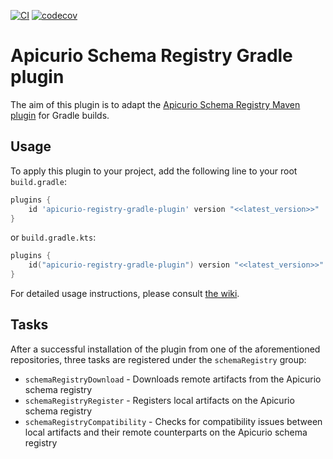 [![CI](https://github.com/dmuharemagic/apicurio-registry-gradle-plugin/actions/workflows/ci.yml/badge.svg)](https://github.com/dmuharemagic/apicurio-registry-gradle-plugin/actions/workflows/ci.yml) [![codecov](https://codecov.io/github/dmuharemagic/apicurio-registry-gradle-plugin/branch/main/graph/badge.svg?token=DMXAKK77GW)](https://codecov.io/github/dmuharemagic/apicurio-registry-gradle-plugin)

# Apicurio Schema Registry Gradle plugin

The aim of this plugin is to adapt
the [Apicurio Schema Registry Maven plugin](https://www.apicur.io/registry/docs/apicurio-registry/1.3.3.Final/getting-started/assembly-managing-registry-artifacts-maven.html)
for Gradle builds.

## Usage

To apply this plugin to your project, add the following line to your root `build.gradle`:

```groovy
plugins {
    id 'apicurio-registry-gradle-plugin' version "<<latest_version>>"
}
```

or `build.gradle.kts`:

```kotlin
plugins {
    id("apicurio-registry-gradle-plugin") version "<<latest_version>>"
}
```

For detailed usage instructions, please consult [the wiki]().

## Tasks

After a successful installation of the plugin from one of the aforementioned repositories, three tasks are registered
under the `schemaRegistry` group:

* `schemaRegistryDownload` - Downloads remote artifacts from the Apicurio schema registry
* `schemaRegistryRegister` - Registers local artifacts on the Apicurio schema registry
* `schemaRegistryCompatibility` - Checks for compatibility issues between local artifacts and their remote counterparts
  on the Apicurio schema registry
